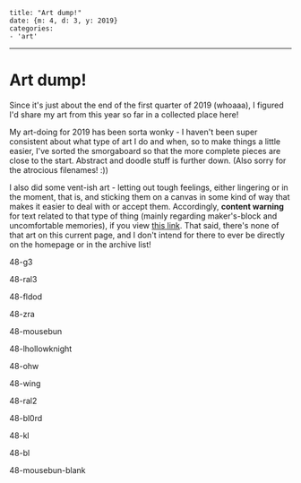 
    title: "Art dump!"
    date: {m: 4, d: 3, y: 2019}
    categories:
    - 'art'

---

# Art dump!

Since it's just about the end of the first quarter of 2019 (whoaaa), I figured I'd share my art from this year so far in a collected place here!

My art-doing for 2019 has been sorta wonky - I haven't been super consistent about what type of art I do and when, so to make things a little easier, I've sorted the smorgaboard so that the more complete pieces are close to the start. Abstract and doodle stuff is further down. (Also sorry for the atrocious filenames! :))

I also did some vent-ish art - letting out tough feelings, either lingering or in the moment, that is, and sticking them on a canvas in some kind of way that makes it easier to deal with or accept them. Accordingly, **content warning** for text related to that type of thing (mainly regarding maker's-block and uncomfortable memories), if you view [this link](posts/48b-cw.html). That said, there's none of that art on this current page, and I don't intend for there to ever be directly on the homepage or in the archive list!

<art>48-g3</art>

<art>48-ral3</art>

<art>48-fldod</art>

<art>48-zra</art>

<art>48-mousebun</art>

<art>48-lhollowknight</art>

<art>48-ohw</art>

<art>48-wing</art>

<art>48-ral2</art>

<art>48-bl0rd</art>

<art>48-kl</art>

<art>48-bl</art>

<art noext>48-mousebun-blank</art>
